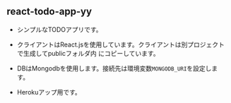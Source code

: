 react-todo-app-yy
------

* シンプルなTODOアプリです。

* クライアントはReact.jsを使用しています。クライアントは別プロジェクトで生成してpublicフォルダ内
にコピーしています。

* DBはMongodbを使用します。接続先は環境変数`MONGODB_URI`を設定します。

* Herokuアップ用です。